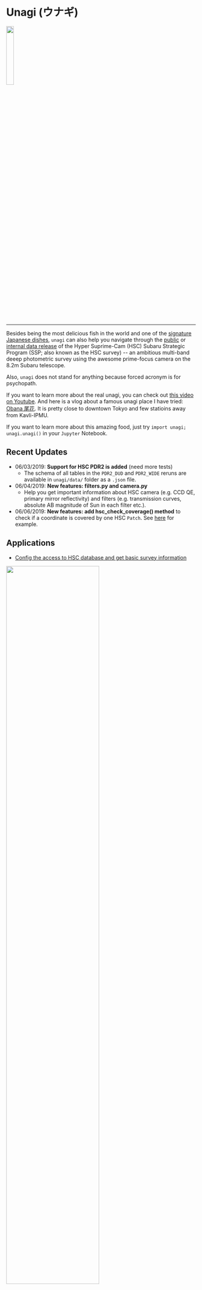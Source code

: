 # Unagi (ウナギ)

<img src="https://github.com/dr-guangtou/unagi/blob/master/doc/unagi_logo.png" width="20%">

----

Besides being the most delicious fish in the world and one of the [signature Japanese dishes](https://en.wikipedia.org/wiki/Unagi), `unagi` can also help you navigate through the [public](https://hsc.mtk.nao.ac.jp/ssp/) or [internal data release](https://hscdata.mtk.nao.ac.jp/hsc_ssp/) of the Hyper Suprime-Cam (HSC) Subaru Strategic Program (SSP; also known as the HSC survey) -- an ambitious multi-band deeep photometric survey using the awesome prime-focus camera on the 8.2m Subaru telescope.

Also, `unagi` does not stand for anything because forced acronym is for psychopath.

If you want to learn more about the real unagi, you can check out [this video on Youtube](https://www.youtube.com/watch?v=1sqLCUuMMfo).  And here is a vlog about a famous unagi place I have tried: [Obana 尾花](https://www.youtube.com/watch?v=N26pjkM_z4A).  It is pretty close to downtown Tokyo and few statioins away from Kavli-IPMU.

If you want to learn more about this amazing food, just try `import unagi; unagi.unagi()` in your `Jupyter` Notebook.


Recent Updates
--------------

- 06/03/2019: **Support for HSC PDR2 is added** (need more tests)
  - The schema of all tables in the `PDR2_DUD` and `PDR2_WIDE` reruns are available in `unagi/data/` folder as a `.json` file.
- 06/04/2019: **New features: filters.py and camera.py**
  - Help you get important information about HSC camera (e.g. CCD QE, primary mirror reflectivity) and filters (e.g. transmission curves, absolute AB magnitude of Sun in each filter etc.).
- 06/06/2019: **New features: add hsc_check_coverage() method** to check if a coordinate is covered by one HSC `Patch`. See [here](https://github.com/dr-guangtou/unagi/blob/master/demo/demo_hsc_sql.ipynb) for example.

Applications
------------

- [Config the access to HSC database and get basic survey information](https://github.com/dr-guangtou/unagi/blob/master/demo/demo_hsc_config.ipynb)

<img src="https://github.com/dr-guangtou/unagi/blob/master/doc/unagi_config.png" width="70%">

- [Access to information about HSC filters and camera](https://github.com/dr-guangtou/unagi/blob/master/demo/demo_hsc_filters.ipynb)

<img src="https://github.com/dr-guangtou/unagi/blob/master/doc/unagi_filters_camera.png" width="70%">

- [Generate cutout coadded or warped HSC images](https://github.com/dr-guangtou/unagi/blob/master/demo/demo_hsc_cutout.ipynb).

<img src="https://github.com/dr-guangtou/unagi/blob/master/doc/unagi_cutout.png" width="70%">

- [Generate 3-color RGB picture of a small HSC region.](https://github.com/dr-guangtou/unagi/blob/master/demo/demo_color_image.ipynb)

<img src="https://github.com/dr-guangtou/unagi/blob/master/doc/unagi_color.png" width="70%">

- [Query and download HSC PSF model.](https://github.com/dr-guangtou/unagi/blob/master/demo/demo_hsc_psf.ipynb)

<img src="https://github.com/dr-guangtou/unagi/blob/master/doc/unagi_psf.png" width="70%">

- [Dealing with the mask planes of HSC images](https://github.com/dr-guangtou/unagi/blob/master/demo/demo_hsc_mask.ipynb)

<img src="https://github.com/dr-guangtou/unagi/blob/master/doc/unagi_mask.png" width="70%">

- [Basic SQL search of HSC database](https://github.com/dr-guangtou/unagi/blob/master/demo/demo_hsc_sql.ipynb)

<img src="https://github.com/dr-guangtou/unagi/blob/master/doc/unagi_sql.png" width="70%">

- Using HSC sky object to characterize residual background


TODO List
---------

- Directly download data products from HSC pipeline (e.g., coadded `Patch` or source catalogs)

- Access to HSC weak-lensing shape catalog

- Access to HSC random catalog

- Reproduce the `CModel` result

Installation
------------

- `python setup.py install` or `python setup.py develop` will do the job.
- Right now, `unagi` only supports `Python>=3`.  If you are still using `Python 2`, you should make the switch.
- `unagi` only depends on `numpy`, `scipy`, `astropy`, and `matplotlib`. All can be installed using `pip` or `conda`.

Documents
---------

I <del>promise</del>hope that documents will be available soon...but right now, please take a look at the Jupyter Notebook [demos](https://github.com/dr-guangtou/unagi/tree/master/demo) for each functionality.


Acknowledgement
---------------

Thanks the HSC collaboration for making this amazing survey happen and make these beautiful data available.  Also thank the good people at NAOJ who work tirelessly to prepare the data release.


Reporting bugs
--------------

If you notice a bug in `unagi` (and you will~), please file an detailed issue at:

https://github.com/dr-guangtou/unagi/issues



Requesting features
-------------------

If you would like to request a new feature, do the same thing.


License
-------

Copyright 2019 Song Huang and contributors.

`unagi` is free software made available under the MIT License. For details see
the LICENSE file.
